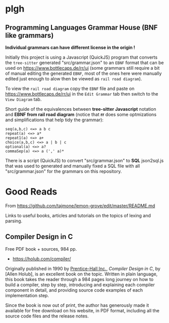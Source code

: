 # plgh

## Programming Languages Grammar House (BNF like grammars)

**Individual grammars can have different license in the origin !**

Initially this project is using a Javascript (QuickJS) program that converts the  `tree-sitter` generated "src/grammar.json" to an
`EBNF` format that can be used on https://www.bottlecaps.de/rr/ui (some grammars still require a bit of manual editing the generated `EBNF`, most of the ones here were manually edited just enough to alow then be viewed as `rail road diagram`).

To view the `rail road diagram` copy the `EBNF` file and paste on https://www.bottlecaps.de/rr/ui in the `Edit Grammar` tab then switch to the `View Diagram` tab.

Short guide of the equivalences between **tree-sitter Javascript** notation and **EBNF from rail road diagram** (notice that **rr** does some optmizations and simplifications that help tidy the grammar):

```
seq(a,b,c) <=> a b c
repeat(a) <=> a*
repeat1(a) <=> a+
choice(a,b,c) <=> a | b | c
optional(a) <=> a?
commaSep(a) <=> a (',' a)*
```

There is a script (QuickJS) to convert "src/grammar.json" to **SQL** json2sql.js that was used to generated and manually fixed a SQL file with all "src/grammar.json" for the grammars on this repository.


# Good Reads

From https://github.com/tajmone/lemon-grove/edit/master/README.md

Links to useful books, articles and tutorials on the topics of lexing and parsing.

## Compiler Design in C

Free PDF book + sources, 984 pp.

- https://holub.com/compiler/

Originally published in 1990 by [Prentice-Hall Inc.], _Compiler Design in C_, by [Allen Holub], is an excellent book on the topic. Written in plain language, this book takes the reader through a 984 pages long journey on how to build a compiler, step by step, introducing and explaining each compiler component in detail, and providing source code examples of each implementation step.

Since the book is now out of print, the author has generously made it available for free download on his website, in PDF format, including all the source code files and the release notes.

[Prentice-Hall Inc.]: http://www.prenticehall.com/